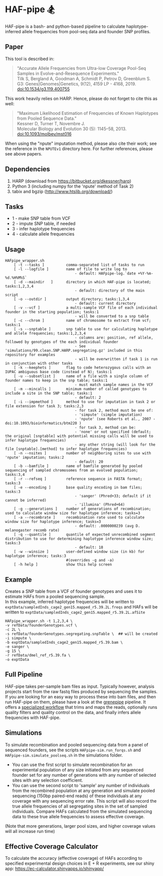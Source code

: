 # HAF-pipe 🏂

HAF-pipe is a bash- and python-based pipeline to calculate haplotype-inferred allele frequencies from pool-seq data and founder SNP profiles.

## Paper

This tool is described in:

> "Accurate Allele Frequencies from Ultra-low Coverage Pool-Seq Samples in Evolve-and-Resequence Experiments."<br />
> Tilk S, Bergland A, Goodman A, Schmidt P, Petrov D, Greenblum S.<br />
> G3: Genes|Genomes|Genetics, 9(12), 4159 LP - 4168, 2019. [doi:10.1534/g3.119.400755](https://doi.org/10.1534/g3.119.400755)

This work heavily relies on HARP. Hence, please do not forget to cite this as well:

> "Maximum Likelihood Estimation of Frequencies of Known Haplotypes from Pooled Sequence Data."<br />
> Kessner D, Turner T, Novembre J.<br />
> Molecular Biology and Evolution 30 (5): 1145–58, 2013. [doi:10.1093/molbev/mst016](https://doi.org/10.1093/molbev/mst016)

When using the "npute" imputation method, please also cite their work; see the reference in the `NPUTEv1` directory here. For further references, please see above papers.

## Dependencies

  1. HARP (download from https://bitbucket.org/dkessner/harp)
  2. Python 3 (including numpy for the 'npute' method of Task 2)
  3. tabix and bgzip (http://www.htslib.org/download/)

## Tasks

  * 1 - make SNP table from VCF
  * 2 - impute SNP table, if needed
  * 3 - infer haplotype frequencies
  * 4 - calculate allele frequencies

## Usage

```
HAFpipe_wrapper.sh
    [ -t --tasks ]          comma-separated list of tasks to run
    [ -l --logfile ]        name of file to write log to
                                - default: HAFpipe-log.`date +%Y-%m-%d.%H%M%S`
    [ -d --maindir   ]      directory in which HAF-pipe is located; tasks:1,2,3,4
                                - default: directory of the main script
    [ -o --outdir ]         output directory; tasks:1,3,4
                                - default: current directory
    [ -v --vcf ]            a multi-sample VCF file of each individual founder in the starting population; tasks:1
                                - will be converted to a snp table
    [ -c --chrom ]          name of chromosome to extract from vcf; tasks:1
    [ -s --snptable ]       snp table to use for calculating haplotype and allele frequencies; tasks:1,2,3,4
                                - columns are: position, ref allele, followed by genotypes of the each individual founder
                                - See 'simulations/99.clean.SNP.HARP.segregating.gz' included in this repository for examples
                                - will be overwritten if task 1 is run in conjunction with other tasks
    [ -k --keephets ]       flag to code heterozygous calls with an IUPAC ambiguous base code (instead of N); tasks:1
    [ -u --subsetlist ]     name of a file with a single column of founder names to keep in the snp table; tasks:1
                                - must match sample names in the VCF
    [ -m --mincalls ]       minimum number of called genotypes to include a site in the SNP table; tasks:1
                                - default: 2
    [ -i --impmethod ]      method to use for imputation in task 2 or file extension for task 3; tasks:2,3
                                - for task 2, method must be one of:
                                - 'simpute' (simple imputation)
                                - 'npute' (see Roberts et al., 2007 - doi:10.1093/bioinformatics/btm220 )
                                - for task 3, method can be:
                                - 'none' or not specified (default; the original [snptable] with potential missing calls will be used to infer haplotype frequencies)
                                - any other string (will look for the file [snptable].[method] to infer haplotype frequencies)
    [ -n --nsites ]         number of neighboring sites to use with 'npute' imputation; tasks:2
                                - default: 20
    [ -b --bamfile ]        name of bamfile generated by pooled sequencing of sampled chromosomes from an evolved population; tasks:3,4
    [ -r --refseq ]         reference sequence in FASTA format; tasks:3
    [ -e --encoding ]       base quality encoding in bam files; tasks:3
                                - 'sanger' (Phred+33; default if it cannot be inferred)
                                - 'illumina' (Phred+64)
    [ -g --generations ]    number of generations of recombination; used to calculate window size for haplotype inference; tasks=3
    [ -a --recombrate ]     recombination rate used to calculate window size for haplotype inference; tasks=3
                                - default: .0000000239 (avg D. melanogaster recomb rate)
    [ -q --quantile ]       quantile of expected unrecombined segment distribution to use for determining haplotype inference window size; tasks:3
                                - default: 18
    [ -w --winsize ]        user-defined window size (in kb) for haplotype inference; tasks:3
                            #(overrides -g and -a)
    [ -h help ]             show this help screen
```

## Example

Creates a SNP table from a VCF of founder genotypes and uses it to estimate HAFs from a pooled sequencing sample.  
In this example, inferred haplotype frequencies will be written to ```exptData/sampledInds_cage2_gen15.mapped_r5.39.2L.freqs```
and HAFs will be written to ```exptData/sampledInds_cage2_gen15.mapped_r5.39.2L.afSite```  <br>

```
HAFpipe_wrapper.sh -t 1,2,3,4 \
-v refData/founderGenotypes.vcf \
-c 2L \
-s refData/founderGenotypes.segregating.snpTable \  ## will be created
-i simpute \
-b exptData/sampledInds_cage2_gen15.mapped_r5.39.bam \
-e sanger \
-g 15 \
-r refData/dmel_ref_r5.39.fa \
-o exptData

```

## Full Pipeline

HAF-pipe takes per-sample bam files as input. Typically however, analysis projects start from the raw fastq files produced by sequencing the samples. If you are looking for an easy way to process these into bam files, and then run HAF-pipe on them, please have a look at the [grenepipe](https://github.com/moiexpositoalonsolab/grenepipe) pipeline. It offers a [specialized workflow](https://github.com/moiexpositoalonsolab/grenepipe/wiki/Advanced-Usage#frequency-calling-from-pool-seq-data-with-haf-pipe) that trims and maps the reads, optionally runs quality filters and quality control on the data, and finally infers allele frequencies with HAF-pipe.

## Simulations

To simulate recombination and pooled sequencing data from a panel of sequenced founders, see the scripts ```HAFpipe-sim.run_forqs.sh``` and ```HAFpipe-sim.simulate_poolseq.sh``` in the simulations folder.
* You can use the first script to simulate recombination for an experimental population of any size initiated from any sequenced founder set for any number of generations with any number of selected sites with any selection coefficient.  
* You can use the second script to 'sample' any number of individuals from the recombined population at any generation and simulate pooled sequencing (150bp paired-end reads) of these individuals at any coverage with any sequencing error rate.  This script will also record the true allele frequencies of all segregating sites in the set of sampled individuals. Compare HAFs calculated from the simulated sequencing data to these true allele frequencies to assess effective coverage.  

(Note that more generations, larger pool sizes, and higher coverage values will all increase run time)

## Effective Coverage Calculator

To calculate the accuracy (effective coverage) of HAFs according to specified experimental design choices in E + R experiments, see our shiny app: https://ec-calculator.shinyapps.io/shinyapp/
